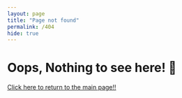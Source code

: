 ```yaml
---
layout: page
title: "Page not found"
permalink: /404
hide: true
---
```

<div id="error404">
    <h1>Oops, Nothing to see here! 🙉</h1>
    <a href="{{ '/' | relative_url }}" class="return-btn">
        <p>Click here to return to the main page!!</p>
    </a>
</div>